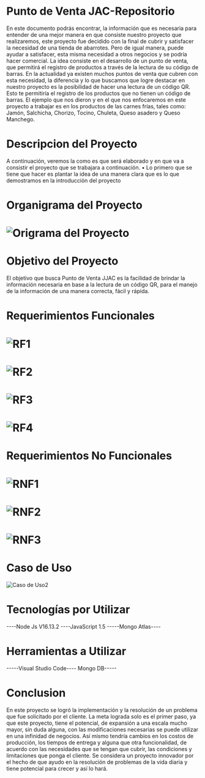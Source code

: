 # Punto de Venta JAC-Repositorio
En este documento podrás encontrar, la información que es necesaria para entender de una mejor manera en que consiste nuestro proyecto que realizaremos, este proyecto fue decidido con la final de cubrir y satisfacer la necesidad de una tienda de abarrotes.
Pero de igual manera, puede ayudar a satisfacer, esta misma necesidad a otros negocios y se podría hacer comercial.
La idea consiste en el desarrollo de un punto de venta, que permitirá el registro de productos a través de la lectura de su código de barras.
En la actualidad ya existen muchos puntos de venta que cubren con esta necesidad, la diferencia y lo que buscamos que logre destacar en nuestro proyecto es la posibilidad de hacer una lectura de un código QR.
Esto te permitiría el registro de los productos que no tienen un código de barras.
El ejemplo que nos dieron y en el que nos enfocaremos en este proyecto a trabajar es en los productos de las carnes frías, tales como: Jamón, Salchicha, Chorizo, Tocino, Chuleta, Queso asadero y Queso Manchego.

# Descripcion del Proyecto 
A continuación, veremos la como es que será elaborado y en que va a consistir el proyecto que se trabajara a continuación.
•	Lo primero que se tiene que hacer es plantar la idea de una manera clara que es lo que demostramos en la introducción del proyecto

# Organigrama del Proyecto 
# ![Origrama del Proyecto](https://user-images.githubusercontent.com/97042023/166410267-ba304ed4-0653-4b71-a3ac-b26fae64208c.png)
# Objetivo del Proyecto 
El objetivo que busca Punto de Venta JJAC es la facilidad de brindar la información necesaria en base a la lectura de un código QR, para el manejo de la información de una manera correcta, fácil y rápida.

# Requerimientos Funcionales
# ![RF1](https://user-images.githubusercontent.com/97042023/166410768-b8fa86ec-e94b-4750-bd03-85dee76412b6.png)
# ![RF2](https://user-images.githubusercontent.com/97042023/166410783-abda4e0b-facf-4a6c-a0fa-a2b3ee71b8d5.png)
# ![RF3](https://user-images.githubusercontent.com/97042023/166410798-a1aa72f5-58e9-407a-8589-a0fd71ec72a5.png)
# ![RF4](https://user-images.githubusercontent.com/97042023/166410814-83bcc80f-acb8-4ef8-9ff9-5f86c08c3461.png)
# Requerimientos No Funcionales
# ![RNF1](https://user-images.githubusercontent.com/97042023/166410841-bb1356de-5dc9-4923-a321-c87bf643e296.png)
# ![RNF2](https://user-images.githubusercontent.com/97042023/166410848-c4877654-a95c-4f89-bb76-318c8569e7ac.png)
# ![RNF3](https://user-images.githubusercontent.com/97042023/166410855-4277966a-e4c4-4b63-ae04-c03142311557.png)

# Caso de Uso 
![Caso de Uso2](https://user-images.githubusercontent.com/97042023/166721488-ecb72716-7481-4d7e-9e30-b8563bd1180c.png)

# Tecnologías por Utilizar 
----Node Js V16.13.2
----JavaScript 1.5
-----Mongo Atlas----

# Herramientas a Utilizar
-----Visual Studio Code----
Mongo DB-----
# Conclusion 
En este proyecto se logró la implementación y la resolución de un problema que fue solicitado por el cliente.
La meta lograda solo es el primer paso, ya que este proyecto, tiene el potencial, de expansión a una escala mucho mayor, sin duda alguna, con las modificaciones necesarias se puede utilizar en una infinidad de negocios. 
Así mismo tendría cambios en los costos de producción, los tiempos de entrega y alguna que otra funcionalidad, de acuerdo con las necesidades que se tengan que cubrir, las condiciones y limitaciones que ponga el cliente.
Se considera un proyecto innovador por el hecho de que ayudo en la resolución de problemas de la vida diaria y tiene potencial para crecer y así lo hará.
